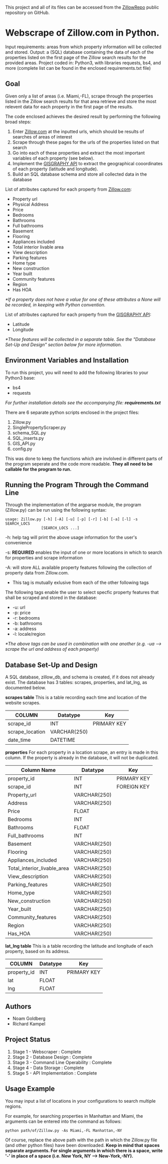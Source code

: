 This project and all of its files can be accessed from the [ZillowRepo](https://github.com/RichardKampel/ZillowRepo) public repository on GitHub. 

# Webscrape of Zillow.com in Python.

Input requirements: areas from which property information will be collected and stored.
Output: a (SQL) database containing the data of each of the properties listed on the first page of the Zillow search results for the provided areas.
Project coded in: Python3, with libraries requests, bs4, and more (complete list can be found in the enclosed requirements.txt file)

## Goal
Given only a list of areas (i.e. Miami,-FL), scrape through the properties listed in the Zillow search results for that area retrieve and store the most relevent data for each property in the first page of the results.

The code enclosed achieves the desired result by performing the following broad steps:
1) Enter [Zillow.com](https://www.zillow.com/) at the inputted urls, which should be results of searches of areas of interest
2) Scrape through these pages for the urls of the properties listed on that search
3) Go into each of these properties and extract the most important variables of each property (see below).
4) Implement the [GISGRAPHY API](https://services.gisgraphy.com/static/leaflet/index.html) to extract the geographical cooordinates of each property (latitude and longitude). 
5) Build an SQL database schema and store all collected data in the database

List of attributes captured for each property from [Zillow.com](https://www.zillow.com/):
- Property url
- Physical Address
- Price
- Bedrooms
- Bathrooms
- Full bathrooms
- Basement
- Flooring
- Appliances included
- Total interior livable area
- View description
- Parking features
- Home type
- New construction
- Year built
- Community features
- Region
- Has HOA

_*If a property does not have a value for one of these attributes a None will be recorded, in keeping with Python convention._

List of attributes captured for each property from the [GISGRAPHY API](https://services.gisgraphy.com/static/leaflet/index.html):
- Latitude
- Longitude

_*These features will be collected in a separate table. See the "Database Set-Up and Design" section below for more information._

## Environment Variables and Installation

To run this project, you will need to add the following libraries to your Python3 base:
- bs4
- requests

_For further installation details see the accompanying file: **requirements.txt**_

There are 6 separate python scripts enclosed in the project files:
 1. Zillow.py
 1. SinglePropertyScraper.py
 1. schema_SQL.py
 1. SQL_inserts.py
 1. GIS_API.py
 1. config.py

This was done to keep the functions which are invlolved in different parts of the program seperate
and the code more readable. **They all need to be callable for the program to run.**

## Running the Program Through the Command Line

Through the implementation of the argparse module, the program (Zillow.py) can be run using the following syntax:

	usage: Zillow.py [-h] [-A] [-u] [-p] [-r] [-b] [-a] [-l] -s SEARCH_LOCS
                 	[SEARCH_LOCS ...]

-h: help tag will print the above usage information for the user's convenience

-s: **REQUIRED** enables the input of one or more locations in which to search for properties and scrape information

-A: will store ALL available property features following the collection of property data from Zillow.com.
 - This tag is mutually exlusive from each of the other following tags

The following tags enable the user to select specfic property features that shall be scraped and stored in the database:
 - -u: url
 - -p: price
 - -r: bedrooms
 - -b: bathrooms
 - -a: address
 - -l: locale/region

_*The above tags can be used in combination with one another (e.g. -ua --> scrape the url and address of each property)_


## Database Set-Up and Design
A SQL database, zillow_db, and schema is created, if it does not already exist.
The database has 3 tables: scrapes, properties, and lat_lng, as documented below.

**scrapes table**
This is a table recording each time and location of the website scrapes.

|COLUMN |  Datatype | Key |
--- | --- | ---
|scrape_id |INT | PRIMARY KEY |
|scrape_location| VARCHAR(250) |
|date_time | DATETIME |
 	
**properties**
For each property in a location scrape, an entry is made in this column.
If the property is already in the database, it will not be duplicated.

|Column Name |  Datatype | Key |
--- | --- | ---
property_id | INT | PRIMARY KEY |
scrape_id | INT  | FOREIGN KEY |
Property_url | VARCHAR(250) |
Address  | VARCHAR(250) |
Price | FLOAT |
Bedrooms  | INT |
Bathrooms | FLOAT |
Full_bathrooms | INT |
Basement | VARCHAR(250) |
Flooring  | VARCHAR(250) |
Appliances_included  | VARCHAR(250) |
Total_interior_livable_area | VARCHAR(250) |
View_description | VARCHAR(250) |
Parking_features  | VARCHAR(250) |
Home_type | VARCHAR(250) |
New_construction  | VARCHAR(250) |
Year_built  | VARCHAR(250) |
Community_features  | VARCHAR(250) |
Region | VARCHAR(250) |
Has_HOA | VARCHAR(250) |

**lat_lng table**
This is a table recording the latitude and longitude of each property, based on its address.

|COLUMN |  Datatype | Key |
--- | --- | ---
|property_id |INT | PRIMARY KEY |
|lat | FLOAT |
|lng | FLOAT |



## Authors

- Noam Goldberg
- Richard Kampel


## Project Status

1. Stage 1  -   Webscraper                	: Complete
1. Stage 2  -   Database Design          	: Complete
1. Stage 3  -   Command Line Operability   : Complete
1. Stage 4  -   Data Storage               : Complete
1. Stage 5  -   API Implementation         : Complete


## Usage Example

You may input a list of locations in your configurations to search multiple regions.

For example, for searching properties in Manhattan and Miami, the arguments can be entered into the command as follows:

	python path/of/Zillow.py -As Miami,-FL Manhattan,-NY
	
Of course, replace the above path with the path in which the Zillow.py file (and other python files) have been downloaded. **Keep in mind that spaces separate arguments. For single arguments in which there is a space, write '-' in place of a space (i.e. New York, NY --> New-York,-NY).**
